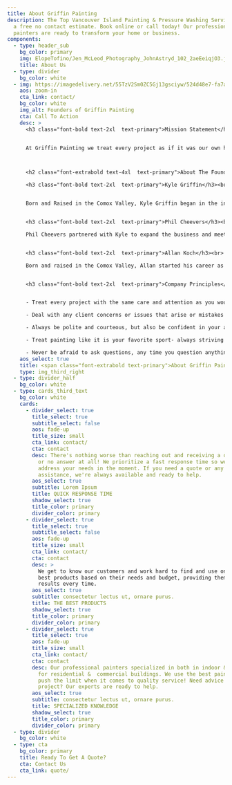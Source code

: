 ```yaml
---
title: About Griffin Painting
description: The Top Vancouver Island Painting & Pressure Washing Services. Get
  a free no contact estimate. Book online or call today! Our professional
  painters are ready to transform your home or business.
components:
  - type: header_sub
    bg_color: primary
    img: ElopeTofino/Jen_McLeod_Photography_JohnAstryd_102_2aeEeiqjO3.jpg
    title: About Us
  - type: divider
    bg_color: white
  - img: https://imagedelivery.net/55TzV2Sm0ZC5Gj13gsciyw/524d48e7-fa7a-402b-cec1-2ff38d4e9b00/cardsHalfImg
    aos: zoom-in
    cta_link: contact/
    bg_color: white
    img_alt: Founders of Griffin Painting
    cta: Call To Action
    desc: >
      <h3 class="font-bold text-2xl  text-primary">Mission Statement</h3><br>


      At Griffin Painting we treat every project as if it was our own home.  We pride ourselves on our honesty and integrity, and always strive to provide as much value as possible for a fair price.  We are passionate about everything painting- finding the most efficient and highest quality way to complete every project no matter how difficult the circumstances.  We stand by our work and are excited to transform your home or business!<br><br>



      <h2 class="font-extrabold text-4xl  text-primary">About The Founders</h2><br>

      <h3 class="font-bold text-2xl  text-primary">Kyle Griffin</h3><br>


      Born and Raised in the Comox Valley, Kyle Griffin began in the industry over twenty years ago and has been operating Griffin Painting for more than fifteen years. What started as a summer business to pay for University has now turned into one of Vancouver Island’s most well respected businesses’. Kyle is very passionate about painting.  He strives to find the most efficient, least impactful way to complete every project, no matter how complex, while using his wealth of experience to choose the best coating for every application.  In his free time he enjoys spending time with his wife and two sons, surfing and travelling.<br><br>


      <h3 class="font-bold text-2xl  text-primary">Phil Cheevers</h3><br>

      Phil Cheevers partnered with Kyle to expand the business and meet the growing demand from happy clients. Born in Vancouver but living in Victoria for the past 20 years, Phil has a history in the business world but no desire to sit behind a desk. While he is not painting, he's also hanging out with his wife and two sons (almost identical ages to Kyle's), kiteboarding, travelling, as well as running a business in Mexico.<br><br>


      <h3 class="font-bold text-2xl  text-primary">Allan Koch</h3><br>

      Born and raised in the Comox Valley, Allan started his career as a red seal electrician, but took time away from the electrical world in the summers to paint with Kyle in the early days. Electrical work took him to multiple provinces in Canada, and provided opportunities to work with national institutions such as Via Rail as an Operations Manager for equipment maintenance and municipalities like the Town of Qualicum Beach as a Parks Superintendent, but his heart was in the Comox Valley. As a new father of twin boys and husband to his amazing wife, Allan's roots pulled his family back to his home turf to pursue an opportunity to work with his life long friend Kyle to help manage the growing business.<br><br>


      <h3 class="font-bold text-2xl  text-primary">Company Principles</h3><br>


      - Treat every project with the same care and attention as you would your own house.<br>

      - Deal with any client concerns or issues that arise or mistakes that may or may not have been made as soon as humanly possible, it’s always worse when not addressing things head on. <br>

      - Always be polite and courteous, but also be confident in your ability and integrity, don’t let people take advantage of you.<br>

      - Treat painting like it is your favorite sport- always striving to perfect your skills and achieve maximum speed and efficiency.<br>

      - Never be afraid to ask questions, any time you question anything or think there may be a better way, ask or speak up. <br>
    aos_select: true
    title: <span class="font-extrabold text-primary">About Griffin Painting</span>
    type: img_third_right
  - type: divider_half
    bg_color: white
  - type: cards_third_text
    bg_color: white
    cards:
      - divider_select: true
        title_select: true
        subtitle_select: false
        aos: fade-up
        title_size: small
        cta_link: contact/
        cta: contact
        desc: There's nothing worse than reaching out and receiving a delayed response,
          or no answer at all! We prioritize a fast response time so we can
          address your needs in the moment. If you need a quote or any kind of
          assistance, we're always available and ready to help.
        aos_select: true
        subtitle: Lorem Ipsum
        title: QUICK RESPONSE TIME
        shadow_select: true
        title_color: primary
        divider_color: primary
      - divider_select: true
        title_select: true
        subtitle_select: false
        aos: fade-up
        title_size: small
        cta_link: contact/
        cta: contact
        desc: >
          We get to know our customers and work hard to find and use only the
          best products based on their needs and budget, providing them the best
          results every time.
        aos_select: true
        subtitle: consectetur lectus ut, ornare purus.
        title: THE BEST PRODUCTS
        shadow_select: true
        title_color: primary
        divider_color: primary
      - divider_select: true
        title_select: true
        aos: fade-up
        title_size: small
        cta_link: contact/
        cta: contact
        desc: Our professional painters specialized in both in indoor & outdoor painting
          for residential &  commercial buildings. We use the best paint and
          push the limit when it comes to quality service! Need advice about a
          project? Our experts are ready to help.
        aos_select: true
        subtitle: consectetur lectus ut, ornare purus.
        title: SPECIALIZED KNOWLEDGE
        shadow_select: true
        title_color: primary
        divider_color: primary
  - type: divider
    bg_color: white
  - type: cta
    bg_color: primary
    title: Ready To Get A Quote?
    cta: Contact Us
    cta_link: quote/
---
```

